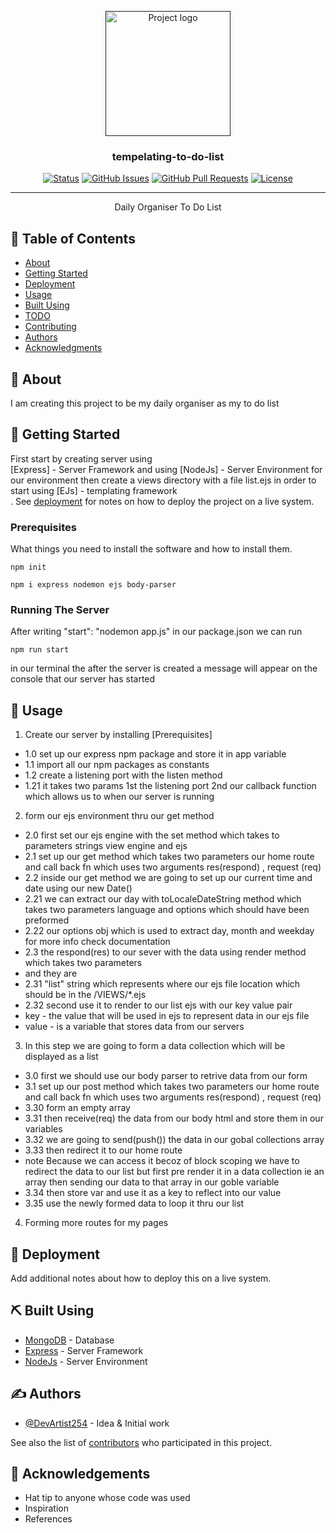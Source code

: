 <p align="center">
  <a href="" rel="noopener">
 <img width=200px height=200px src="https://i.imgur.com/6wj0hh6.jpg" alt="Project logo"></a>
</p>

<h3 align="center">tempelating-to-do-list</h3>

<div align="center">

[![Status](https://img.shields.io/badge/status-active-success.svg)]()
[![GitHub Issues](https://img.shields.io/github/issues/kylelobo/The-Documentation-Compendium.svg)](https://github.com/kylelobo/The-Documentation-Compendium/issues)
[![GitHub Pull Requests](https://img.shields.io/github/issues-pr/kylelobo/The-Documentation-Compendium.svg)](https://github.com/kylelobo/The-Documentation-Compendium/pulls)
[![License](https://img.shields.io/badge/license-MIT-blue.svg)](/LICENSE)

</div>

---

<p align="center"> Daily Organiser To Do List
    <br> 
</p>

## 📝 Table of Contents

- [About](#about)
- [Getting Started](#getting_started)
- [Deployment](#deployment)
- [Usage](#usage)
- [Built Using](#built_using)
- [TODO](../TODO.md)
- [Contributing](../CONTRIBUTING.md)
- [Authors](#authors)
- [Acknowledgments](#acknowledgement)

## 🧐 About <a name = "about"></a>

I am creating this project to be my daily organiser as my to do list

## 🏁 Getting Started <a name = "getting_started"></a>

First start by creating server using  
[Express] - Server Framework and using [NodeJs] - Server Environment for our environment
then create a views directory with a file list.ejs in order to start using [EJs] - templating framework  
. See [deployment](#deployment) for notes on how to deploy the project on a live system.

### Prerequisites

What things you need to install the software and how to install them.

```
npm init

npm i express nodemon ejs body-parser
```

### Running The Server

After writing "start": "nodemon app.js" in our package.json
we can run

```
npm run start
```

in our terminal the after the server is created a message will appear on the console that our server has started

## 🎈 Usage <a name="usage"></a>

1. Create our server by installing [Prerequisites]

- 1.0 set up our express npm package and store it in app variable
- 1.1 import all our npm packages as constants
- 1.2 create a listening port with the listen method
- 1.21 it takes two params 1st the listening port 2nd our callback function which allows us to when our server is running

2.  form our ejs environment thru our get method

- 2.0 first set our ejs engine with the set method which takes to parameters strings view engine and ejs
- 2.1 set up our get method which takes two parameters our home route and call back fn which uses two arguments res(respond) , request (req)
- 2.2 inside our get method we are going to set up our current time and date using our new Date()
- 2.21 we can extract our day with toLocaleDateString method which takes two parameters language and options which should have been preformed
- 2.22 our options obj which is used to extract day, month and weekday for more info check documentation
- 2.3 the respond(res) to our sever with the data using render method which takes two parameters
- and they are
- 2.31 "list" string which represents where our ejs file location which should be in the /VIEWS/\*.ejs
- 2.32 second use it to render to our list ejs with our key value pair
- key - the value that will be used in ejs to represent data in our ejs file
- value - is a variable that stores data from our servers

3.  In this step we are going to form a data collection which will be displayed as a list

- 3.0 first we should use our body parser to retrive data from our form
- 3.1 set up our post method which takes two parameters our home route and call back fn which uses two arguments res(respond) , request (req)
- 3.30 form an empty array
- 3.31 then receive(req) the data from our body html and store them in our variables
- 3.32 we are going to send(push()) the data in our gobal collections array
- 3.33 then redirect it to our home route
- note Because we can access it becoz of block scoping we have to redirect the data to our list but first pre render it in a data collection ie an array then sending our data to that array in our goble variable
- 3.34 then store var and use it as a key to reflect into our value
- 3.35 use the newly formed data to loop it thru our list

4. Forming more routes for my pages

## 🚀 Deployment <a name = "deployment"></a>

Add additional notes about how to deploy this on a live system.

## ⛏️ Built Using <a name = "built_using"></a>

- [MongoDB](https://www.mongodb.com/) - Database
- [Express](https://expressjs.com/) - Server Framework
- [NodeJs](https://nodejs.org/en/) - Server Environment

## ✍️ Authors <a name = "authors"></a>

- [@DevArtist254](https://github.com/kylelobo) - Idea & Initial work

See also the list of [contributors](https://github.com/kylelobo/The-Documentation-Compendium/contributors) who participated in this project.

## 🎉 Acknowledgements <a name = "acknowledgement"></a>

- Hat tip to anyone whose code was used
- Inspiration
- References

